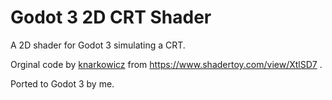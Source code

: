 # Godot 3 2D CRT Shader

A 2D shader for Godot 3 simulating a CRT.

Orginal code by [knarkowicz](https://www.shadertoy.com/view/XtlSD7) from https://www.shadertoy.com/view/XtlSD7 .

Ported to Godot 3 by me.